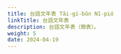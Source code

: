 ```yaml
---
title: 台語文年表 Tâi-gí-bûn Nî-pió
linkTitle: 台語文年表
description: 台語文年表（簡表）。
weight: 5
date: 2024-04-19
---
```



